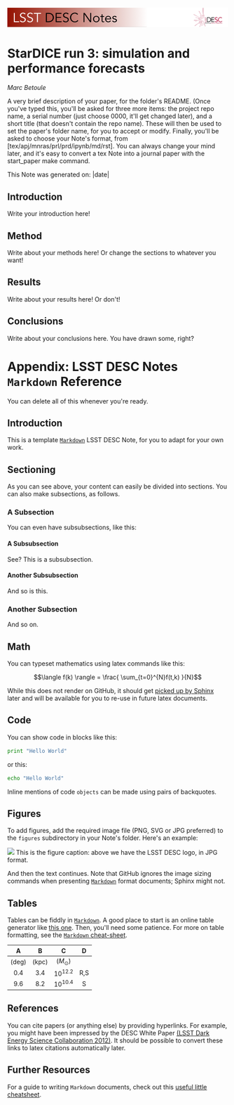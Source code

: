 ![](./texmf/logos/header.png)

# StarDICE run 3: simulation and performance forecasts

*Marc Betoule*

A very brief description of your paper, for the folder's README. (Once you've typed this, you'll be asked for three more items:  the project repo name, a serial number (just choose 0000, it'll get changed later), and a short title (that doesn't contain the repo name). These will then be used to set the paper's folder name, for you to accept or modify. Finally, you'll be asked to choose your Note's format, from [tex/apj/mnras/prl/prd/ipynb/md/rst]. You can always change your mind later, and it's easy to convert a tex Note into a journal paper with the start_paper make command.

This Note was generated on: |date|


## Introduction

Write your introduction here!

## Method

Write about your methods here! Or change the sections to whatever you want!

## Results

Write about your results here! Or don't!

## Conclusions

Write about your conclusions here. You have drawn some, right?





# Appendix: LSST DESC Notes `Markdown` Reference

You can delete all of this whenever you're ready.

## Introduction

This is a template [`Markdown`](https://github.com/adam-p/Markdown-here/wiki/Markdown-Cheatsheet) LSST DESC Note, for you to adapt for
your own work.

## Sectioning

As you can see above, your content can easily be divided into sections.
You can also make subsections, as follows.

### A Subsection

You can even have subsubsections, like this:

#### A Subsubsection

See? This is a subsubsection.

#### Another Subsubsection

And so is this.

### Another Subsection

And so on.

Math
----

You can typeset mathematics using latex commands like this:

$$\langle f(k) \rangle = \frac{ \sum_{t=0}^{N}f(t,k) }{N}$$

While this does not render on GitHub, it should get [picked up by
Sphinx](http://www.sphinx-doc.org/en/stable/ext/math.html) later and
will be available for you to re-use in future latex documents.

Code
----

You can show code in blocks like this:

```python
print "Hello World"
```

or this:

```bash
echo "Hello World"
```

Inline mentions of code `objects` can be made using pairs of backquotes.

## Figures

To add figures, add the required image file (PNG, SVG or JPG preferred)
to the `figures` subdirectory in your Note's folder. Here's an example:

![](./figures/example.jpg)
This is the figure caption: above we have the LSST DESC logo, in JPG format.

And then the text continues. Note that GitHub ignores the image sizing
commands when presenting [`Markdown`](https://github.com/adam-p/Markdown-here/wiki/Markdown-Cheatsheet) format documents; Sphinx might not.

## Tables

Tables can be fiddly in [`Markdown`](https://github.com/adam-p/Markdown-here/wiki/Markdown-Cheatsheet). A good place to start is an online table generator like [this one](http://www.tablesgenerator.com/Markdown_tables). Then, you'll need some patience. For more on table formatting, see the [`Markdown` cheat-sheet](https://github.com/adam-p/Markdown-here/wiki/Markdown-Cheatsheet#tables).

|   A   |   B   |      C         |  D  |
|:-----:|:-----:|:--------------:|:---:|
| (deg) | (kpc) | ($M_{\odot}$)  |     |
|  0.4  |  3.4  |  $10^{12.2}$   | R,S |
|  9.6  |  8.2  |  $10^{10.4}$   |  S  |


## References

You can cite papers (or anything else) by providing hyperlinks. For
example, you might have been impressed by the DESC White Paper [(LSST
Dark Energy Science Collaboration
2012)](http://arxiv.org/abs/1211.0310). It should be possible to convert
these links to latex citations automatically later.

## Further Resources

For a guide to writing `Markdown` documents, check out this [useful little cheatsheet](https://github.com/adam-p/Markdown-here/wiki/Markdown-Cheatsheet).
